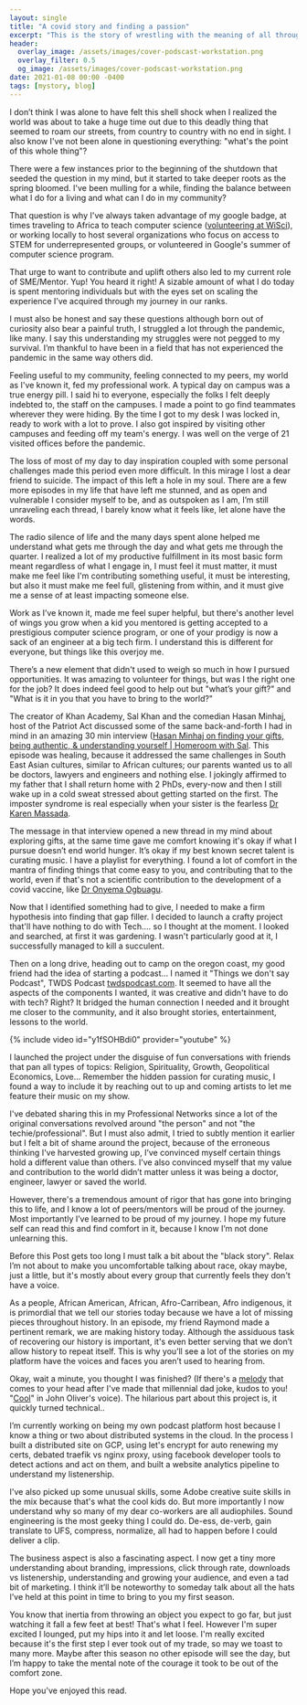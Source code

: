 ```yaml
---
layout: single
title: "A covid story and finding a passion"
excerpt: "This is the story of wrestling with the meaning of all through the pandemic, finding a passion, feeling shame to share the passion, finding pride in what you do, even if it doesn't save the world, being proud of yourself, and a rare occasion to tell my story."
header:
  overlay_image: /assets/images/cover-podscast-workstation.png
  overlay_filter: 0.5
  og_image: /assets/images/cover-podscast-workstation.png
date: 2021-01-08 00:00 -0400
tags: [mystory, blog]
---
```


I don’t think I was alone to have felt this shell shock when I realized the world was about to take a huge time out due to this deadly thing that seemed to roam our streets, from country to country with no end in sight. I also know I've not been alone in questioning everything: "what's the point of this whole thing"?

There were a few instances prior to the beginning of the shutdown that seeded the question in my mind, but it started to take deeper roots as the spring bloomed. I've been mulling for a while, finding the balance between what I do for a living and what can I do in my community?

That question is why I've always taken advantage of my google badge, at times traveling to Africa to teach computer science ([volunteering at WiSci](http://blog.kmassada.com/volunteering-wisci-17/)), or working locally to host several organizations who focus on access to STEM for underrepresented groups, or volunteered in Google's summer of computer science program. 

That urge to want to contribute and uplift others also led to my current role of SME/Mentor. Yup! You heard it right! A sizable amount of what I do today is spent mentoring individuals but with the eyes set on scaling the experience I’ve acquired through my journey in our ranks.

I must also be honest and say these questions although born out of curiosity also bear a painful truth, I struggled a lot through the pandemic, like many. I say this understanding my struggles were not pegged to my survival. I’m thankful to have been in a field that has not experienced the pandemic in the same way others did.

Feeling useful to my community, feeling connected to my peers, my world as I've known it, fed my professional work. A typical day on campus was a true energy pill. I said hi to everyone, especially the folks I felt deeply indebted to, the staff on the campuses. I made a point to go find teammates wherever they were hiding. By the time I got to my desk I was locked in, ready to work with a lot to prove. I also got inspired by visiting other campuses and feeding off my team's energy. I was well on the verge of 21 visited offices before the pandemic.

The loss of most of my day to day inspiration coupled with some personal challenges made this period even more difficult. In this mirage I lost a dear friend to suicide. The impact of this left a hole in my soul. There are a few more episodes in my life that have left me stunned, and as open and vulnerable I consider myself to be, and as outspoken as I am, I’m still unraveling each thread, I barely know what it feels like, let alone have the words.

The radio silence of life and the many days spent alone helped me understand what gets me through the day and what gets me through the quarter. I realized a lot of my productive fulfillment in its most basic form meant regardless of what I engage in, I must feel it must matter, it must make me feel like I'm contributing something useful, it must be interesting, but also it must make me feel full, glistening from within, and it must give me a sense of at least impacting someone else.

Work as I’ve known it, made me feel super helpful, but there's another level of wings you grow when a kid you mentored is getting accepted to a prestigious computer science program, or one of your prodigy is now a sack of an engineer at a big tech firm. I understand this is different for everyone, but things like this overjoy me.

There’s a new element that didn't used to weigh so much in how I pursued opportunities. It was amazing to volunteer for things, but was I the right one for the job? It does indeed feel good to help out but "what’s your gift?" and "What is it in you that you have to bring to the world?" 

The creator of Khan Academy, Sal Khan and the comedian Hasan Minhaj, host of the Patriot Act discussed some of the same back-and-forth I had in mind in an amazing 30 min interview ([Hasan Minhaj on finding your gifts, being authentic, & understanding yourself | Homeroom with Sal](https://www.youtube.com/watch?v=mm0Y3ym-JUg).
This episode was healing, because it addressed the same challenges in South East Asian cultures, similar to African cultures; our parents wanted us to all be doctors, lawyers and engineers and nothing else. I jokingly affirmed to my father that I shall return home with 2 PhDs, every-now and then I still wake up in a cold sweat stressed about getting started on the first. The imposter syndrome is real especially when your sister is the fearless [Dr Karen Massada](https://www.linkedin.com/in/karen-massada-md-693b97119).

The message in that interview opened a new thread in my mind about exploring gifts, at the same time gave me comfort knowing it's okay if what I pursue doesn’t end world hunger. It’s okay if my best known secret talent is curating music. I have a playlist for everything. I found a lot of comfort in the mantra of finding things that come easy to you, and contributing that to the world, even if that's not a scientific contribution to the development of a covid vaccine, like [Dr Onyema Ogbuagu](https://www.nbcconnecticut.com/news/coronavirus/vaccine-studied-at-yale-reaches-new-milestone-as-connecticut-hits-100k-cases-of-covid/2367241/).

Now that I identified something had to give, I needed to make a firm hypothesis into finding that gap filler. I decided to launch a crafty project that'll have nothing to do with Tech.... so I thought at the moment. I looked and searched, at first it was gardening. I wasn't particularly good at it, I successfully managed to kill a succulent.

Then on a long drive, heading out to camp on the oregon coast, my good friend had the idea of starting a podcast... I named it "Things we don't say Podcast", TWDS Podcast [twdspodcast.com](https://twdspodcast.com). It seemed to have all the aspects of the components I wanted, it was creative and didn't have to do with tech? Right? It bridged the human connection I needed and it brought me closer to the community, and it also brought stories, entertainment, lessons to the world. 

{% include video id="y1fSOHBdi0" provider="youtube" %}

I launched the project under the disguise of fun conversations with friends that pan all types of topics: Religion, Spirituality, Growth, Geopolitical Economics, Love... Remember the hidden passion for curating music, I found a way to include it by reaching out to up and coming artists to let me feature their music on my show.

I've debated sharing this in my Professional Networks since a lot of the original conversations revolved around "the person" and not "the techie/professional". But I must also admit, I tried to subtly mention it earlier but I felt a bit of shame around the project, because of the erroneous thinking I've harvested growing up, I’ve convinced myself certain things hold a different value than others. I’ve also convinced myself that my value and contribution to the world didn’t matter unless it was being a doctor, engineer, lawyer or saved the world. 

However, there's a tremendous amount of rigor that has gone into bringing this to life, and I know a lot of peers/mentors will be proud of the journey. Most importantly I’ve learned to be proud of my journey. I hope my future self can read this and find comfort in it, because I know I’m not done unlearning this.

Before this Post gets too long I must talk a bit about the "black story". Relax I’m not about to make you uncomfortable talking about race, okay maybe, just a little, but it's mostly about every group that currently feels they don't have a voice. 

As a people, African American, African, Afro-Carribean, Afro indigenous, it is primordial that we tell our stories today because we have a lot of missing pieces throughout history. In an episode, my friend Raymond made a pertinent remark, we are making history today. Although the assiduous task of recovering our history is important, it's even better serving that we don’t allow history to repeat itself. This is why you’ll see a lot of the stories on my platform have the voices and faces you aren’t used to hearing from. 

Okay, wait a minute, you thought I was finished? (If there's a [melody](https://youtu.be/otwGb-S0txk?t=95) that comes to your head after I've made that millennial dad joke, kudos to you! "[Cool](https://www.youtube.com/watch?v=A8q8PXoJwVk)" in John Oliver's voice). The hilarious part about this project is, it quickly turned technical..

I’m currently working on being my own podcast platform host because I know a thing or two about distributed systems in the cloud. In the process I built a distributed site on GCP, using let's encrypt for auto renewing my certs, debated traefik vs nginx proxy, using facebook developer tools to detect actions and act on them, and built a website analytics pipeline to understand my listenership.

I've also picked up some unusual skills, some Adobe creative suite skills in the mix because that's what the cool kids do. But more importantly I now understand why so many of my dear co-workers are all audiophiles. Sound engineering is the most geeky thing I could do. De-ess, de-verb, gain translate to UFS, compress, normalize, all had to happen before I could deliver a clip. 

The business aspect is also a fascinating aspect. I now get a tiny more understanding about branding, impressions, click through rate, downloads vs listenership, understanding and growing your audience, and even a tad bit of marketing. I think it’ll be noteworthy to someday talk about all the hats I’ve held at this point in time to bring to you my first season. 

You know that inertia from throwing an object you expect to go far, but just watching it fall a few feet at best! That's what I feel. However I'm super excited I lounged, put my hips into it and let loose. I'm really excited because it's the first step I ever took out of my trade, so may we toast to many more. Maybe after this season no other episode will see the day, but I’m happy to take the mental note of the courage it took to be out of the comfort zone. 

Hope you've enjoyed this read.
